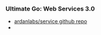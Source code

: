 
### Ultimate Go: Web Services 3.0

- [ardanlabs/service github repo](https://github.com/ardanlabs/service.git)
- 